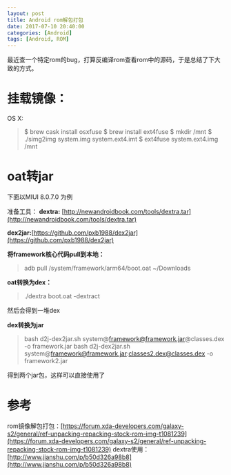 ```yaml
---
layout: post
title: Android rom解包打包
date: 2017-07-10 20:40:00
categories: [Android]
tags: [Android, ROM]
---
```

最近查一个特定rom的bug，打算反编译rom查看rom中的源码，于是总结了下大致的方式。

<!--more-->

# 挂载镜像：
OS X:

> $ brew cask install osxfuse
> $ brew install ext4fuse
> $ mkdir /mnt
> $ ./simg2img system.img system.ext4.imt
> $ ext4fuse system.ext4.img /mnt

# oat转jar
下面以MIUI 8.0.7.0 为例

准备工具：
**dextra:** [http://newandroidbook.com/tools/dextra.tar](http://newandroidbook.com/tools/dextra.tar)

**dex2jar:**[https://github.com/pxb1988/dex2jar](https://github.com/pxb1988/dex2jar)

**将framework核心代码pull到本地：**
> adb pull /system/framework/arm64/boot.oat ~/Downloads

**oat转换为dex：**
> ./dextra boot.oat -dextract

然后会得到一堆dex

**dex转换为jar**
> bash d2j-dex2jar.sh system@framework@framework.jar@classes.dex -o framework.jar
> bash d2j-dex2jar.sh system@framework@framework.jar:classes2.dex@classes.dex -o framework2.jar

得到两个jar包，这样可以直接使用了

# 参考
rom镜像解包打包：[https://forum.xda-developers.com/galaxy-s2/general/ref-unpacking-repacking-stock-rom-img-t1081239](https://forum.xda-developers.com/galaxy-s2/general/ref-unpacking-repacking-stock-rom-img-t1081239)
dextra使用：[http://www.jianshu.com/p/b50d326a98b8](http://www.jianshu.com/p/b50d326a98b8)
